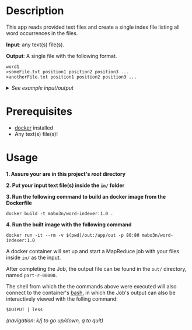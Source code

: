 # Description

This app reads provided text files and create a single index file listing all word occurrences in the files.

**Input**: any text(s) file(s).

**Output**: A single file with the following format.

```
word1
>someFile.txt position1 position2 position3 ...
>anotherFile.txt position1 position2 position3 ...
```

<details> <summary> <i> See example input/output </i> </summary>

Input (*in/text.txt*):

```
aaa aab aac

aab aac aad

aac aad aae

```

Output (*out/part-r-00000*):

```
aaa	
>test.txt 0
aab	
>test.txt 13 0
aac	
>test.txt 26 13 0
aad	
>test.txt 26 13
aae	
>test.txt 26

```

</details>


# Prerequisites 

* [docker](https://www.docker.com/) installed
* Any text(s) file(s)!

# Usage 

**1. Assure your are in this project's *root* directory**

**2. Put your input text file(s) inside the `in/` folder**

**3. Run the following command to build an docker image from the Dockerfile**

```shell
docker build -t mabo3n/word-indexer:1.0 .
```

**4. Run the built image with the following command**

```shell
docker run -it --rm -v $(pwd)/out:/app/out -p 80:80 mabo3n/word-indexer:1.0
```

A docker container will set up and start a MapReduce job with your files inside `in/` as the input.

After completing the Job, the output file can be found in the `out/` directory, named `part-r-00000`. 

The shell from which the the commands above were executed will also connect to the container's [bash](https://www.gnu.org/software/bash/), in which the Job's output can also be interactively viewed with the folling command:

```shell
$OUTPUT | less
```

*(navigation: k/j to go up/down, q to quit)*
